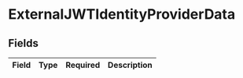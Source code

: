 # ExternalJWTIdentityProviderData


## Fields

| Field       | Type        | Required    | Description |
| ----------- | ----------- | ----------- | ----------- |